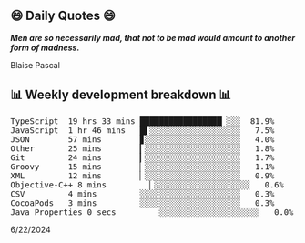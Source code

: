 ## 😄 Daily Quotes 😄

_**Men are so necessarily mad, that not to be mad would amount to another form of madness.**_

Blaise Pascal



## 📊 Weekly development breakdown 📊

<pre>TypeScript  19 hrs 33 mins █████████████████▏░░░  81.9%
JavaScript  1 hr 46 mins   █▌░░░░░░░░░░░░░░░░░░░   7.5%
JSON        57 mins        ▊░░░░░░░░░░░░░░░░░░░░   4.0%
Other       25 mins        ▎░░░░░░░░░░░░░░░░░░░░   1.8%
Git         24 mins        ▎░░░░░░░░░░░░░░░░░░░░   1.7%
Groovy      15 mins        ▏░░░░░░░░░░░░░░░░░░░░   1.1%
XML         12 mins        ▏░░░░░░░░░░░░░░░░░░░░   0.9%
Objective-C++ 8 mins         ▏░░░░░░░░░░░░░░░░░░░░   0.6%
CSV         4 mins         ░░░░░░░░░░░░░░░░░░░░░   0.3%
CocoaPods   3 mins         ░░░░░░░░░░░░░░░░░░░░░   0.3%
Java Properties 0 secs         ░░░░░░░░░░░░░░░░░░░░░   0.0%</pre>

6/22/2024
